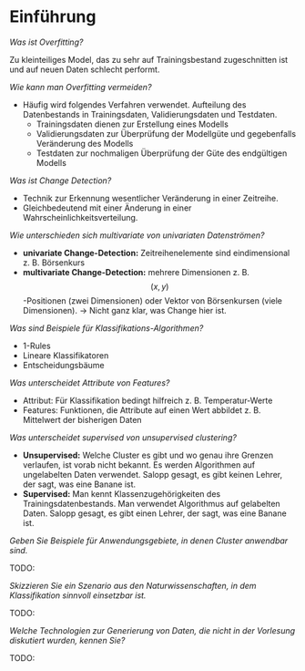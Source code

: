 # Einführung

_Was ist Overfitting?_

Zu kleinteiliges Model, das zu sehr auf Trainingsbestand zugeschnitten ist und auf neuen Daten schlecht performt.

_Wie kann man Overfitting vermeiden?_

* Häufig wird folgendes Verfahren verwendet. Aufteilung des Datenbestands in Trainingsdaten, Validierungsdaten und Testdaten.
  * Trainingsdaten dienen zur Erstellung eines Modells
  * Validierungsdaten zur Überprüfung der Modellgüte und gegebenfalls Veränderung des Modells
  * Testdaten zur nochmaligen Überprüfung der Güte des endgültigen Modells

_Was ist Change Detection?_

* Technik zur Erkennung wesentlicher Veränderung in einer Zeitreihe.
* Gleichbedeutend mit einer Änderung in einer Wahrscheinlichkeitsverteilung.

_Wie unterschieden sich multivariate von univariaten Datenströmen?_

* **univariate Change-Detection:** Zeitreihenelemente sind eindimensional z. B. Börsenkurs
* **multivariate Change-Detection:** mehrere Dimensionen z. B. $$(x,y)$$-Positionen \(zwei Dimensionen\) oder Vektor von Börsenkursen \(viele Dimensionen\). -&gt; Nicht ganz klar, was Change hier ist.

_Was sind Beispiele für Klassifikations-Algorithmen?_

* 1-Rules
* Lineare Klassifikatoren
* Entscheidungsbäume

_Was unterscheidet Attribute von Features?_

* Attribut: Für Klassifikation bedingt hilfreich z. B. Temperatur-Werte
* Features: Funktionen, die Attribute auf einen Wert abbildet z. B. Mittelwert der bisherigen Daten

_Was unterscheidet supervised von unsupervised clustering?_

* **Unsupervised:** Welche Cluster es gibt und wo genau ihre Grenzen verlaufen, ist vorab nicht bekannt. Es werden Algorithmen auf ungelabelten Daten verwendet. Salopp gesagt, es gibt keinen Lehrer, der sagt, was eine Banane ist.
* **Supervised:** Man kennt Klassenzugehörigkeiten des Trainingsdatenbestands. Man verwendet Algorithmus auf gelabelten Daten. Salopp gesagt, es gibt einen Lehrer, der sagt, was eine Banane ist.

_Geben Sie Beispiele für Anwendungsgebiete, in denen Cluster anwendbar sind._

TODO:

_Skizzieren Sie ein Szenario aus den Naturwissenschaften, in dem Klassifikation sinnvoll einsetzbar ist._

TODO:


_Welche Technologien zur Generierung von Daten, die nicht in der Vorlesung diskutiert wurden, kennen Sie?_

TODO:
